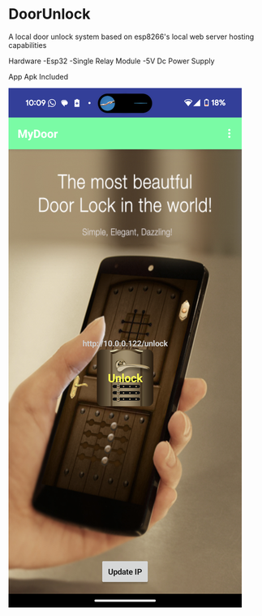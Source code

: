 # DoorUnlock
A local door unlock system based on esp8266's local web server hosting capabilities 

Hardware
-Esp32
-Single Relay Module 
-5V Dc Power Supply

App
Apk Included

![alt text](https://raw.githubusercontent.com/AryanRai/DoorUnlock/main/AppScreenshot.png)
